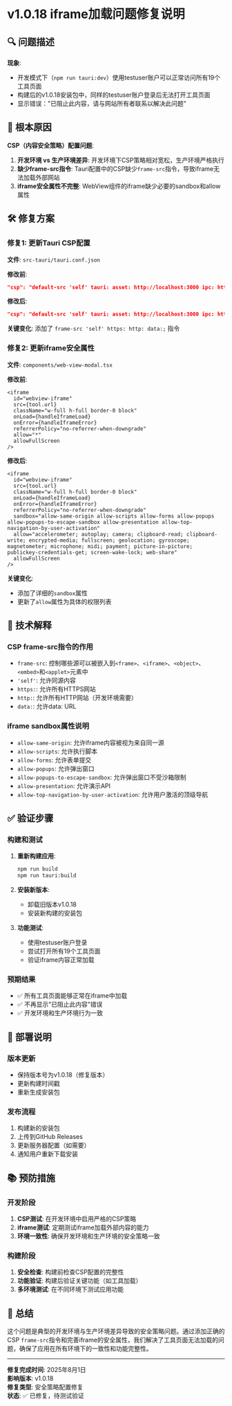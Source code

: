 # v1.0.18 iframe加载问题修复说明

## 🔍 问题描述

**现象**: 
- 开发模式下（`npm run tauri:dev`）使用testuser账户可以正常访问所有19个工具页面
- 构建后的v1.0.18安装包中，同样的testuser账户登录后无法打开工具页面
- 显示错误："已阻止此内容，请与网站所有者联系以解决此问题"

## 🎯 根本原因

**CSP（内容安全策略）配置问题**:
1. **开发环境 vs 生产环境差异**: 开发环境下CSP策略相对宽松，生产环境严格执行
2. **缺少frame-src指令**: Tauri配置中的CSP缺少`frame-src`指令，导致iframe无法加载外部网站
3. **iframe安全属性不完整**: WebView组件的iframe缺少必要的sandbox和allow属性

## 🛠️ 修复方案

### 修复1: 更新Tauri CSP配置

**文件**: `src-tauri/tauri.conf.json`

**修改前**:
```json
"csp": "default-src 'self' tauri: asset: http://localhost:3000 ipc: https://ipc.localhost; img-src 'self' asset: data: http: https:; script-src 'self' 'unsafe-inline' 'unsafe-eval'; style-src 'self' 'unsafe-inline'; connect-src 'self' ipc: http://ipc.localhost https://ipc.localhost ws://localhost:3000 http://localhost:3000 https: tauri:;"
```

**修改后**:
```json
"csp": "default-src 'self' tauri: asset: http://localhost:3000 ipc: https://ipc.localhost; img-src 'self' asset: data: http: https:; script-src 'self' 'unsafe-inline' 'unsafe-eval'; style-src 'self' 'unsafe-inline'; connect-src 'self' ipc: http://ipc.localhost https://ipc.localhost ws://localhost:3000 http://localhost:3000 https: tauri:; frame-src 'self' https: http: data:;"
```

**关键变化**: 添加了 `frame-src 'self' https: http: data:;` 指令

### 修复2: 更新iframe安全属性

**文件**: `components/web-view-modal.tsx`

**修改前**:
```tsx
<iframe
  id="webview-iframe"
  src={tool.url}
  className="w-full h-full border-0 block"
  onLoad={handleIframeLoad}
  onError={handleIframeError}
  referrerPolicy="no-referrer-when-downgrade"
  allow="*"
  allowFullScreen
/>
```

**修改后**:
```tsx
<iframe
  id="webview-iframe"
  src={tool.url}
  className="w-full h-full border-0 block"
  onLoad={handleIframeLoad}
  onError={handleIframeError}
  referrerPolicy="no-referrer-when-downgrade"
  sandbox="allow-same-origin allow-scripts allow-forms allow-popups allow-popups-to-escape-sandbox allow-presentation allow-top-navigation-by-user-activation"
  allow="accelerometer; autoplay; camera; clipboard-read; clipboard-write; encrypted-media; fullscreen; geolocation; gyroscope; magnetometer; microphone; midi; payment; picture-in-picture; publickey-credentials-get; screen-wake-lock; web-share"
  allowFullScreen
/>
```

**关键变化**: 
- 添加了详细的`sandbox`属性
- 更新了`allow`属性为具体的权限列表

## 🔧 技术解释

### CSP frame-src指令的作用
- `frame-src`: 控制哪些源可以被嵌入到`<frame>`、`<iframe>`、`<object>`、`<embed>`和`<applet>`元素中
- `'self'`: 允许同源内容
- `https:`: 允许所有HTTPS网站
- `http:`: 允许所有HTTP网站（开发环境需要）
- `data:`: 允许data: URL

### iframe sandbox属性说明
- `allow-same-origin`: 允许iframe内容被视为来自同一源
- `allow-scripts`: 允许执行脚本
- `allow-forms`: 允许表单提交
- `allow-popups`: 允许弹出窗口
- `allow-popups-to-escape-sandbox`: 允许弹出窗口不受沙箱限制
- `allow-presentation`: 允许演示API
- `allow-top-navigation-by-user-activation`: 允许用户激活的顶级导航

## ✅ 验证步骤

### 构建和测试
1. **重新构建应用**:
   ```bash
   npm run build
   npm run tauri:build
   ```

2. **安装新版本**:
   - 卸载旧版本v1.0.18
   - 安装新构建的安装包

3. **功能测试**:
   - 使用testuser账户登录
   - 尝试打开所有19个工具页面
   - 验证iframe内容正常加载

### 预期结果
- ✅ 所有工具页面能够正常在iframe中加载
- ✅ 不再显示"已阻止此内容"错误
- ✅ 开发环境和生产环境行为一致

## 🚀 部署说明

### 版本更新
- 保持版本号为v1.0.18（修复版本）
- 更新构建时间戳
- 重新生成安装包

### 发布流程
1. 构建新的安装包
2. 上传到GitHub Releases
3. 更新服务器配置（如需要）
4. 通知用户重新下载安装

## 📚 预防措施

### 开发阶段
1. **CSP测试**: 在开发环境中启用严格的CSP策略
2. **iframe测试**: 定期测试iframe加载外部内容的能力
3. **环境一致性**: 确保开发环境和生产环境的安全策略一致

### 构建阶段
1. **安全检查**: 构建前检查CSP配置的完整性
2. **功能验证**: 构建后验证关键功能（如工具加载）
3. **多环境测试**: 在不同环境下测试应用功能

## 🎯 总结

这个问题是典型的开发环境与生产环境差异导致的安全策略问题。通过添加正确的CSP `frame-src`指令和完善iframe的安全属性，我们解决了工具页面无法加载的问题，确保了应用在所有环境下的一致性和功能完整性。

---

**修复完成时间**: 2025年8月1日  
**影响版本**: v1.0.18  
**修复类型**: 安全策略配置修复  
**状态**: ✅ 已修复，待测试验证

